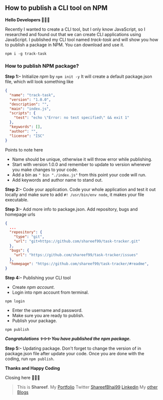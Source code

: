 ## How to publish a CLI tool on NPM

**Hello Developers 🙌🙌🙌**

Recently I wanted to create a CLI tool, but I only know JavaScript, so I researched and found out that we can create CLI applications using JavaScript. I published my CLI tool named _track-task_ and will show you how to publish a package in NPM. You can download and use it.

```npm
npm i -g track-task
```

### How to publish NPM package?

**Step 1:-** Initialize _npm_ by `npm init -y`
It will create a default package.json file, which will look something like

```json
{
  "name": "track-task",
  "version": "1.0.0",
  "description": "",
  "main": "index.js",
  "scripts": {
    "test": "echo \"Error: no test specified\" && exit 1"
  },
  "keywords": [],
  "author": "",
  "license": "ISC"
}
```

Points to note here

- Name should be unique, otherwise it will throw error while publishing.
- Start with version 1.0.0 and remember to update to version whenever you make changes to your code.
- Add a bin as `" bin "./index.js"` from this point your code will run.
- Add keywords and author name to stand out.

**Step 2:-** Code your application.
Code your whole application and test it out locally and make sure to add `#! /usr/bin/env node`, it makes your file executable.

**Step 3:-** Add more info to package.json.
Add repository, bugs and homepage urls
```json
{
  ...
  "repository": {
    "type": "git",
    "url": "git+https://github.com/shareef99/task-tracker.git"
  },
  "bugs": {
    "url": "https://github.com/shareef99/task-tracker/issues"
  },
  "homepage": "https://github.com/shareef99/task-tracker/#readme",
}
```

**Step 4:-** Publishing your CLI tool

- Create _npm account_.
- Login into npm account from terminal.
```npm
npm login
```
- Enter the username and password.
- Make sure you are ready to publish.
- Publish your package.
```npm
npm publish
```

**_Congratulations ✨✨✨ You have published the npm package._**

**Step 5:-** Updating package.
Don't forget to change the version of in package.json file after update your code. Once you are done with the coding, run `npm publish`.

**Thanks and Happy Coding**

Closing here 👋👋👋

> This is **Shareef**.
> My [Portfolio](https://portfolio.shareef.vercel.app/)
> Twitter [ShareefBhai99](https://twitter.com/shareefBhai99)
> [Linkedin](https://www.linkedin.com/in/nadeem-shareef-7a8394182/)
> My [other Blogs](https://dev.to/shareef)